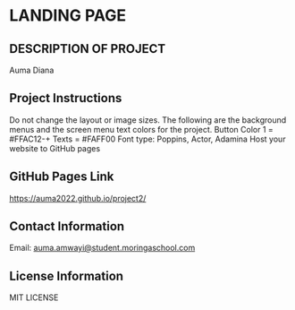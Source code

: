 
# LANDING PAGE
## DESCRIPTION OF PROJECT

Auma Diana


## Project Instructions
Do not change the layout or image sizes.
The following are the background menus and the screen menu text colors for the project.
Button Color 1 = #FFAC12-+
Texts = #FAFF00
Font type: Poppins,  Actor, Adamina
Host your website to  GitHub pages

## GitHub Pages Link
https://auma2022.github.io/project2/

## Contact Information
Email: auma.amwayi@student.moringaschool.com

## License Information
MIT LICENSE
